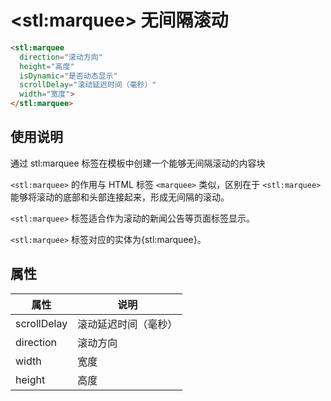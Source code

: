 ﻿# &lt;stl:marquee&gt; 无间隔滚动

```html
<stl:marquee
  direction="滚动方向"
  height="高度"
  isDynamic="是否动态显示"
  scrollDelay="滚动延迟时间（毫秒）"
  width="宽度">
</stl:marquee>
```

## 使用说明

通过 stl:marquee 标签在模板中创建一个能够无间隔滚动的内容块

`<stl:marquee>` 的作用与 HTML 标签 `<marquee>` 类似，区别在于 `<stl:marquee>` 能够将滚动的底部和头部连接起来，形成无间隔的滚动。

`<stl:marquee>` 标签适合作为滚动的新闻公告等页面标签显示。

`<stl:marquee>` 标签对应的实体为{stl:marquee}。

## 属性

| 属性        | 说明                 |
| ----------- | -------------------- |
| scrollDelay | 滚动延迟时间（毫秒） |
| direction   | 滚动方向             |
| width       | 宽度                 |
| height      | 高度                 |